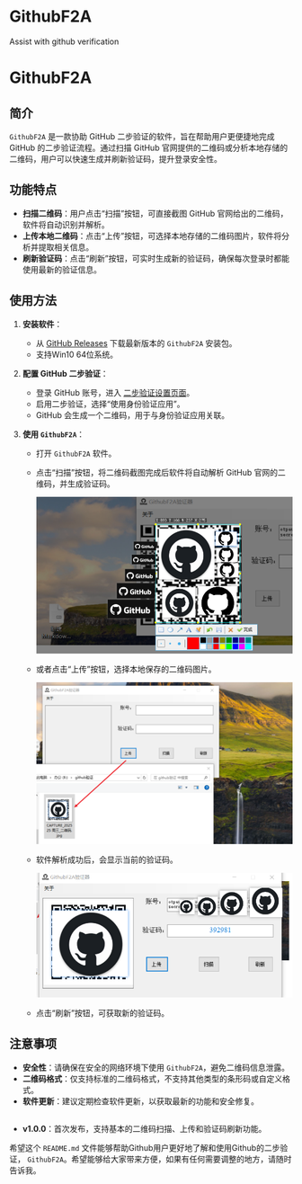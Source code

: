 # GithubF2A
Assist with github verification


# GithubF2A

## 简介

`GithubF2A` 是一款协助 GitHub 二步验证的软件，旨在帮助用户更便捷地完成 GitHub 的二步验证流程。通过扫描 GitHub 官网提供的二维码或分析本地存储的二维码，用户可以快速生成并刷新验证码，提升登录安全性。

## 功能特点

- **扫描二维码**：用户点击“扫描”按钮，可直接截图 GitHub 官网给出的二维码，软件将自动识别并解析。
- **上传本地二维码**：点击“上传”按钮，可选择本地存储的二维码图片，软件将分析并提取相关信息。
- **刷新验证码**：点击“刷新”按钮，可实时生成新的验证码，确保每次登录时都能使用最新的验证信息。

## 使用方法

1. **安装软件**：

   - 从 [GitHub Releases](https://kimi.moonshot.cn/chat/cuhlbermv21lf1vqnlig#) 下载最新版本的 `GithubF2A` 安装包。
   - 支持Win10 64位系统。

2. **配置 GitHub 二步验证**：

   - 登录 GitHub 账号，进入 [二步验证设置页面](https://github.com/settings/two_factor_authentication)。
   - 启用二步验证，选择“使用身份验证应用”。
   - GitHub 会生成一个二维码，用于与身份验证应用关联。

3. **使用 `GithubF2A`**：

   - 打开 `GithubF2A` 软件。

   - 点击“扫描”按钮，将二维码截图完成后软件将自动解析 GitHub 官网的二维码，并生成验证码。

     ![image-20250205202648368](assets/image-20250205202648368.png)

   - 或者点击“上传”按钮，选择本地保存的二维码图片。

     ![image-20250205201817666](assets/image-20250205201817666.png)

   - 软件解析成功后，会显示当前的验证码。

     ![image-20250205202046760](assets/image-20250205202046760.png)

   - 点击“刷新”按钮，可获取新的验证码。

## 注意事项

- **安全性**：请确保在安全的网络环境下使用 `GithubF2A`，避免二维码信息泄露。
- **二维码格式**：仅支持标准的二维码格式，不支持其他类型的条形码或自定义格式。
- **软件更新**：建议定期检查软件更新，以获取最新的功能和安全修复。

## 

- **v1.0.0**：首次发布，支持基本的二维码扫描、上传和验证码刷新功能。

  

希望这个 `README.md` 文件能够帮助Github用户更好地了解和使用Github的二步验证， `GithubF2A`。希望能够给大家带来方便，如果有任何需要调整的地方，请随时告诉我。
